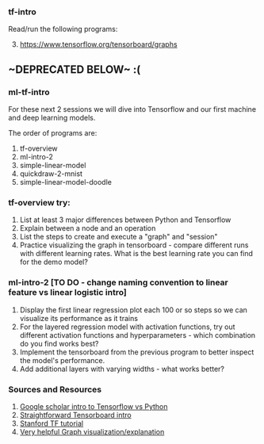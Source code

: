 ### tf-intro

Read/run the following programs:

3. https://www.tensorflow.org/tensorboard/graphs


## ~DEPRECATED BELOW~ :(

### ml-tf-intro

For these next 2 sessions we will dive into Tensorflow and our first machine and deep learning models. 

The order of programs are:

1. tf-overview
2. ml-intro-2
3. simple-linear-model
4. quickdraw-2-mnist
5. simple-linear-model-doodle

### tf-overview try:

1. List at least 3 major differences between Python and Tensorflow
2. Explain between a node and an operation
3. List the steps to create and execute a "graph" and "session"
4. Practice visualizing the graph in tensorboard - compare different runs with different learning rates. What is the best learning rate you can find for the demo model?

### ml-intro-2 [TO DO - change naming convention to linear feature vs linear logistic intro]

1. Display the first linear regression plot each 100 or so steps so we can visualize its performance as it trains
2. For the layered regression model with activation functions, try out different activation functions and hyperparameters - which combination do you find works best?
3. Implement the tensorboard from the previous program to better inspect the model's performance.
4. Add additional layers with varying widths - what works better?

### Sources and Resources

1. [Google scholar intro to Tensorflow vs Python](https://jacobbuckman.com/post/tensorflow-the-confusing-parts-1/#understanding-tensorflow)
2. [Straightforward Tensorboard intro](https://thecodacus.com/tensorboard-tutorial-visualize-networks-graphically/)
3. [Stanford TF tutorial](https://cs224d.stanford.edu/lectures/CS224d-Lecture7.pdf)
4. [Very helpful Graph visualization/explanation](https://www.tensorflow.org/guide/graphs)
